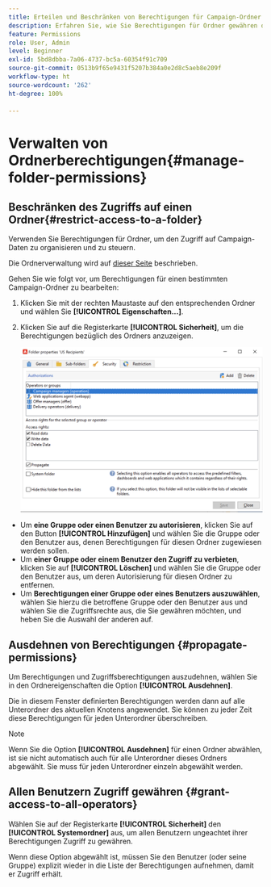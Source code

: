 ```yaml
---
title: Erteilen und Beschränken von Berechtigungen für Campaign-Ordner
description: Erfahren Sie, wie Sie Berechtigungen für Ordner gewähren oder beschränken
feature: Permissions
role: User, Admin
level: Beginner
exl-id: 5bd8dbba-7a06-4737-bc5a-60354f91c709
source-git-commit: 0513b9f65e9431f5207b384a0e2d8c5aeb8e209f
workflow-type: ht
source-wordcount: '262'
ht-degree: 100%

---
```


# Verwalten von Ordnerberechtigungen{#manage-folder-permissions}

## Beschränken des Zugriffs auf einen Ordner{#restrict-access-to-a-folder}

Verwenden Sie Berechtigungen für Ordner, um den Zugriff auf Campaign-Daten zu organisieren und zu steuern.

Die Ordnerverwaltung wird auf [dieser Seite](../audiences/folders-and-views.md) beschrieben.

Gehen Sie wie folgt vor, um Berechtigungen für einen bestimmten Campaign-Ordner zu bearbeiten:

1. Klicken Sie mit der rechten Maustaste auf den entsprechenden Ordner und wählen Sie **[!UICONTROL Eigenschaften...]**.
1. Klicken Sie auf die Registerkarte **[!UICONTROL Sicherheit]**, um die Berechtigungen bezüglich des Ordners anzuzeigen.

   ![](assets/folder-permissions.png)

* Um **eine Gruppe oder einen Benutzer zu autorisieren**, klicken Sie auf den Button **[!UICONTROL Hinzufügen]** und wählen Sie die Gruppe oder den Benutzer aus, denen Berechtigungen für diesen Ordner zugewiesen werden sollen.
* Um **einer Gruppe oder einem Benutzer den Zugriff zu verbieten**, klicken Sie auf **[!UICONTROL Löschen]** und wählen Sie die Gruppe oder den Benutzer aus, um deren Autorisierung für diesen Ordner zu entfernen.
* Um **Berechtigungen einer Gruppe oder eines Benutzers auszuwählen**, wählen Sie hierzu die betroffene Gruppe oder den Benutzer aus und wählen Sie die Zugriffsrechte aus, die Sie gewähren möchten, und heben Sie die Auswahl der anderen auf.

## Ausdehnen von Berechtigungen {#propagate-permissions}

Um Berechtigungen und Zugriffsberechtigungen auszudehnen, wählen Sie in den Ordnereigenschaften die Option **[!UICONTROL Ausdehnen]**.

Die in diesem Fenster definierten Berechtigungen werden dann auf alle Unterordner des aktuellen Knotens angewendet. Sie können zu jeder Zeit diese Berechtigungen für jeden Unterordner überschreiben.

>[!NOTE]
>
>Wenn Sie die Option **[!UICONTROL Ausdehnen]** für einen Ordner abwählen, ist sie nicht automatisch auch für alle Unterordner dieses Ordners abgewählt. Sie muss für jeden Unterordner einzeln abgewählt werden.

## Allen Benutzern Zugriff gewähren {#grant-access-to-all-operators}

Wählen Sie auf der Registerkarte **[!UICONTROL Sicherheit]** den **[!UICONTROL Systemordner]** aus, um allen Benutzern ungeachtet ihrer Berechtigungen Zugriff zu gewähren.

Wenn diese Option abgewählt ist, müssen Sie den Benutzer (oder seine Gruppe) explizit wieder in die Liste der Berechtigungen aufnehmen, damit er Zugriff erhält.
